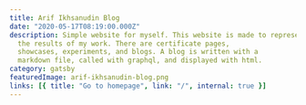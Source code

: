 ```yaml
---
title: Arif Ikhsanudin Blog
date: "2020-05-17T08:19:00.000Z"
description: Simple website for myself. This website is made to represent
  the results of my work. There are certificate pages,
  showcases, experiments, and blogs. A blog is written with a
  markdown file, called with graphql, and displayed with html.
category: gatsby
featuredImage: arif-ikhsanudin-blog.png
links: [{ title: "Go to homepage", link: "/", internal: true }]
---
```

